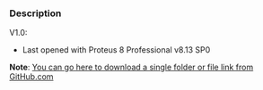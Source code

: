 ### Description

V1.0:
- Last opened with Proteus 8 Professional v8.13 SP0

**Note**: [You can go here to download a single folder or file link from GitHub.com](https://minhaskamal.github.io/DownGit/#/home)
